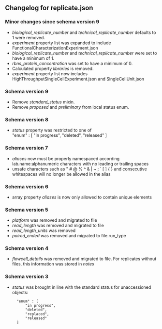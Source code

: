 ## Changelog for replicate.json

### Minor changes since schema version 9

* *biological_replicate_number* and *technical_replicate_number* defaults to 1 were removed.
* *experiment* property list was expanded to include FunctionalCharacterizationExperiment.json 
* *biological_replicate_number* and *technical_replicate_number* were set to have a minimum of 1.
* *rbns_protein_concentration* was set to have a minimum of 0.
* Calculated property *libraries* is removed.
* *experiment* property list now includes HighThroughputSingleCellExperiment.json and SingleCellUnit.json

### Schema version 9

* Remove *standard_status* mixin.
* Remove *proposed* and *preliminary* from local status enum.

### Schema version 8

* *status* property was restricted to one of  
    "enum" : [
        "in progress",
        "deleted",
        "released"
    ]

### Schema version 7

* *aliases* now must be properly namespaced according lab.name:alphanumeric characters with no leading or trailing spaces
* unsafe characters such as " # @ % ^ & | ~ ; ` [ ] { } and consecutive whitespaces will no longer be allowed in the alias

### Schema version 6

* array property *aliases* is now only allowed to contain unique elements

### Schema version 5

* *platform* was removed and migrated to file
* *read_length* was removed and migrated to file
* *read_length_units* was removed
* *paired_ended* was removed and migrated to file.run_type

### Schema version 4

* *flowcell_details* was removed and migrated to file.  For replicates without files, this information was stored in *notes*

### Schema version 3

* *status* was brought in line with the standard status for unaccessioned objects:

	    "enum" : [
	        "in progress",
	        "deleted",
	        "replaced",
	        "released"
	    ]
   
